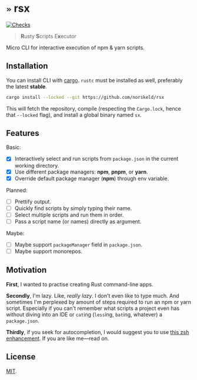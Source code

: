 # `»` rsx

[![Checks](https://img.shields.io/github/workflow/status/norskeld/rsx/check?style=flat-square&colorA=22272d&colorB=22272d&label=checks)](https://github.com/norskeld/rsx/actions)

> **R**usty **S**cripts E**x**ecutor

Micro CLI for interactive execution of npm & yarn scripts.

## Installation

You can install CLI with [cargo]. `rustc` must be installed as well, preferably the latest **stable**.

```bash
cargo install --locked --git https://github.com/norskeld/rsx
```

This will fetch the repository, compile (respecting the `Cargo.lock`, hence that `--locked` flag), and install a global binary named `sx`.

## Features

Basic:

- [x] Interactively select and run scripts from `package.json` in the current working directory.
- [x] Use different package managers: **npm**, **pnpm**, or **yarn**.
- [x] Override default package manager (**npm**) through env variable.

Planned:

- [ ] Prettify output.
- [ ] Quickly find scripts by simply typing their name.
- [ ] Select multiple scripts and run them in order.
- [ ] Pass a script name (or names) directly as argument.

Maybe:

- [ ] Maybe support `packageManager` field in `package.json`.
- [ ] Maybe support monorepos.

## Motivation

**First**, I wanted to practise creating Rust command-line apps.

**Secondly**, I'm lazy. Like, _really lazy_. I don't even like to type much. And sometimes I'm perplexed by amount of steps required to run an npm or yarn script. Especially if you can't remember what scripts a project even has without diving into an IDE or `cat`ing (`less`ing, `bat`ing, whatever) a `package.json`.

**Thirdly**, if you seek for autocompletion, I would suggest you to use [this zsh enhancement](https://github.com/lukechilds/zsh-better-npm-completion).
If you are like me—read on.

## License

[MIT](LICENSE).

<!-- Links -->

[cargo]: https://doc.rust-lang.org/cargo/
